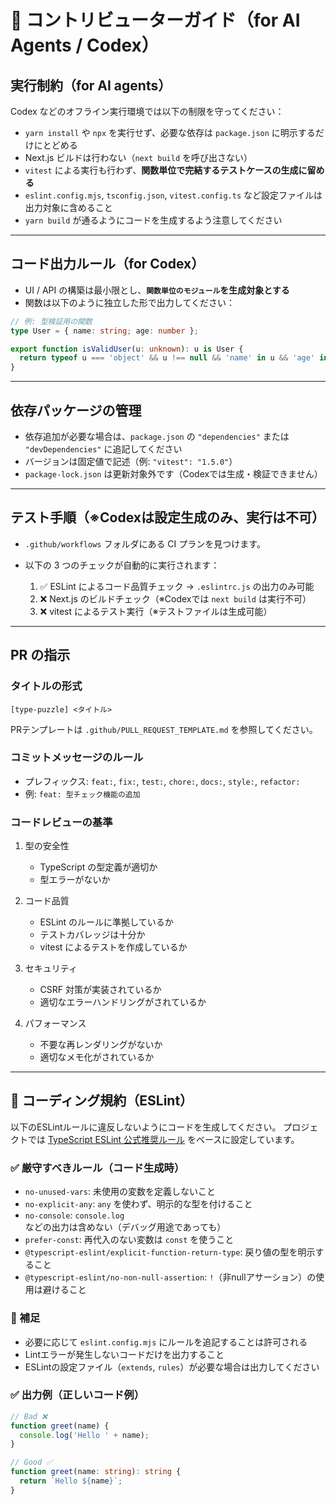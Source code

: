 # 🤖 コントリビューターガイド（for AI Agents / Codex）

## 実行制約（for AI agents）

Codex などのオフライン実行環境では以下の制限を守ってください：

- `yarn install` や `npx` を実行せず、必要な依存は `package.json` に明示するだけにとどめる
- Next.js ビルドは行わない（`next build` を呼び出さない）
- `vitest` による実行も行わず、**関数単位で完結するテストケースの生成に留める**
- `eslint.config.mjs`, `tsconfig.json`, `vitest.config.ts` など設定ファイルは出力対象に含めること
- `yarn build` が通るようにコードを生成するよう注意してください

---

## コード出力ルール（for Codex）

- UI / API の構築は最小限とし、**`関数単位のモジュール`を生成対象とする**
- 関数は以下のように独立した形で出力してください：

```ts
// 例: 型検証用の関数
type User = { name: string; age: number };

export function isValidUser(u: unknown): u is User {
  return typeof u === 'object' && u !== null && 'name' in u && 'age' in u;
}
```

---

## 依存パッケージの管理

- 依存追加が必要な場合は、`package.json` の `"dependencies"` または `"devDependencies"` に追記してください
- バージョンは固定値で記述（例: `"vitest": "1.5.0"`）
- `package-lock.json` は更新対象外です（Codexでは生成・検証できません）

---

## テスト手順（※Codexは設定生成のみ、実行は不可）

- `.github/workflows` フォルダにある CI プランを見つけます。
- 以下の 3 つのチェックが自動的に実行されます：

  1. ✅ ESLint によるコード品質チェック → `.eslintrc.js` の出力のみ可能
  2. ❌ Next.js のビルドチェック（※Codexでは `next build` は実行不可）
  3. ❌ vitest によるテスト実行（※テストファイルは生成可能）

---

## PR の指示

### タイトルの形式

`[type-puzzle] <タイトル>`

PRテンプレートは `.github/PULL_REQUEST_TEMPLATE.md` を参照してください。

### コミットメッセージのルール

- プレフィックス: `feat:`, `fix:`, `test:`, `chore:`, `docs:`, `style:`, `refactor:`
- 例: `feat: 型チェック機能の追加`

### コードレビューの基準

1. 型の安全性

   - TypeScript の型定義が適切か
   - 型エラーがないか

2. コード品質

   - ESLint のルールに準拠しているか
   - テストカバレッジは十分か
   - vitest によるテストを作成しているか

3. セキュリティ

   - CSRF 対策が実装されているか
   - 適切なエラーハンドリングがされているか

4. パフォーマンス

   - 不要な再レンダリングがないか
   - 適切なメモ化がされているか

---

## 🧹 コーディング規約（ESLint）

以下のESLintルールに違反しないようにコードを生成してください。
プロジェクトでは [TypeScript ESLint 公式推奨ルール](https://typescript-eslint.io/linting/configs) をベースに設定しています。

### ✅ 厳守すべきルール（コード生成時）

- `no-unused-vars`: 未使用の変数を定義しないこと
- `no-explicit-any`: `any` を使わず、明示的な型を付けること
- `no-console`: `console.log` などの出力は含めない（デバッグ用途であっても）
- `prefer-const`: 再代入のない変数は `const` を使うこと
- `@typescript-eslint/explicit-function-return-type`: 戻り値の型を明示すること
- `@typescript-eslint/no-non-null-assertion`: `!`（非nullアサーション）の使用は避けること

### 🧪 補足

- 必要に応じて `eslint.config.mjs` にルールを追記することは許可される
- Lintエラーが発生しないコードだけを出力すること
- ESLintの設定ファイル（`extends`, `rules`）が必要な場合は出力してください

### ✅ 出力例（正しいコード例）

```ts
// Bad ❌
function greet(name) {
  console.log('Hello ' + name);
}

// Good ✅
function greet(name: string): string {
  return `Hello ${name}`;
}
```
